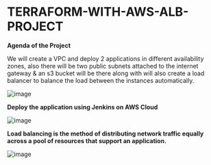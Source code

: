 # TERRAFORM-WITH-AWS-ALB-PROJECT

**Agenda of the Project**

We will create a VPC and deploy 2 applications in different availability zones, also there will be two public subnets attached to the internet gateway & an s3 bucket will be there along with will also create a load balancer to balance the load between the instances automatically.

![image](https://github.com/Keerthibb/TERRAFORM-WITH-AWS-ALB-PROJECT/assets/92278245/720b4ee5-bdab-4b30-bf97-6beb6cd9a59d)


**Deploy the application using Jenkins on AWS Cloud**

![image](https://github.com/Keerthibb/TERRAFORM-WITH-AWS-ALB-PROJECT/assets/92278245/e5619e4f-e0b0-407a-ba77-4a8e6ce33eb8)

**Load balancing is the method of distributing network traffic equally across a pool of resources that support an application.**

![image](https://github.com/Keerthibb/TERRAFORM-WITH-AWS-ALB-PROJECT/assets/92278245/aa2d5db9-9ff7-4d1f-9ace-caaee2e7e689)

